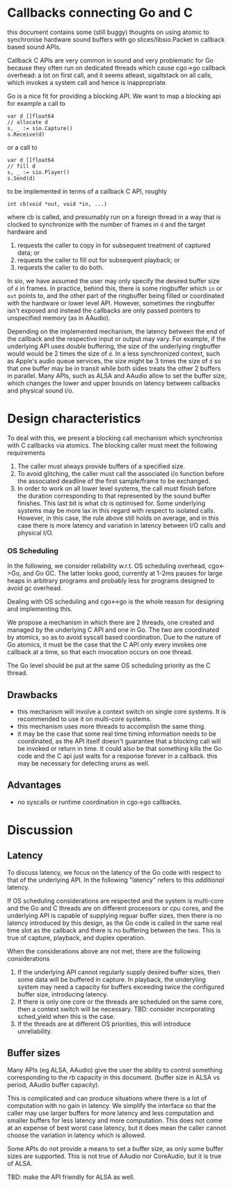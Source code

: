 # Callbacks connecting Go and C

this document contains some (still buggy) thoughts on using atomic to
synchronise hardware sound buffers with go slices/libsio.Packet in callback
based sound APIs.

Callback C APIs are very common in sound and very problematic for Go because
they often run on dedicated threads which cause cgo->go callback overhead:  a
lot on first call, and it seems atleast, sigaltstack on all calls, which
invokes a system call and hence is inappropriate.

Go is a nice fit for providing a blocking API.  We want to map a blocking api
for example a call to 

```
var d []float64
// allocate d
s, _ := sio.Capture()
s.Receive(d)
```

or a call to
```
var d []float64
// fill d
s, _ := sio.Player()
s.Send(d)
```

to be implemented in terms of a callback C API, roughly
```
int cb(void *out, void *in, ...)
```

where cb is called, and presumably run on a foreign thread in a way
that is clocked to synchronize with the number of frames
in `d` and the target hardware and
1. requests the caller to copy in for subsequent treatment of captured data; or
1. requests the caller to fill out for subsequent playback; or
1. requests the caller to do both.


In sio, we have assumed the user may only specify the desired buffer size of
`d` in frames.  In practice, behind this, there is some ringbuffer which `in`
or `out` points to, and the other part of the ringbuffer being filled or
coordinated with the hardware or lower level API.  However, sometimes
the ringbuffer isn't exposed and instead the callbacks are only passed 
pointers to unspecified memory (as in AAudio).

Depending on the implemented mechanism, the latency between the end of the
callback and the respective input or output may vary.  For example, if the
underlying API uses double buffering, the size of the underlying ringbuffer
would would be 2 times the size of `d`.  In a less synchronized context, such
as Apple's audio queue services, the size might be 3 times the size of `d` so
that one buffer may be in transit while both sides treats the other 2 buffers
in parallel.  Many APIs, such as ALSA and AAudio allow to set the buffer size,
which changes the lower and upper bounds on latency between callbacks and
physical sound i/o.


# Design characteristics

To deal with this, we present a blocking call mechanism which synchroniss
with C callbacks via atomics.  The blocking caller must meet the following
requirements
1. The caller must always provide buffers of a specified size.
1. To avoid glitching, the caller must call the associated i/o function
before the associated deadline of the first sample/frame to be exchanged.
1. In order to work on all lower level systems, the call must finish before 
the duration corresponding to that represented by the sound buffer finishes.
This last bit is what cb is optimised for.  Some underlying systems 
may be more lax in this regard with respect to isolated calls. However,
in this case, the rule above still holds on average, and in this case
there is more latency and variation in latency between I/O calls and physical I/O.


### OS Scheduling
In the following, we consider reliability w.r.t. OS scheduling overhead,
cgo<->Go, and Go GC.  The latter looks good, currently at 1-2ms pauses for
large heaps in arbitrary programs and probably less for programs designed
to avoid gc overhead.

Dealing with OS scheduling and cgo<->go  is the whole reason for designing and
implementing this. 

We propose a mechanism in which there are 2 threads, one created and managed
by the underlying C API and one in Go.  The two are coordinated by atomics,
so as to avoid syscall based coordination.  Due to the nature of Go atomics,
it must be the case that the C API only every invokes one callback at a time,
so that each invocation occurs on one thread.

The Go level should be put at the same OS scheduling priority as the C thread.

## Drawbacks
- this mechanism will involve a context switch on single core systems.  It is
recommended to use it on multi-core systems.
- this mechanism uses more threads to accomplish the same thing.
- it may be the case that some real time timing information needs to be
coordinated, as the API itself doesn't guarantee that a blocking call will
be invoked or return in time.  It could also be that something kills the
Go code and the C api just waits for a response forever in a callback.
this may be necessary for detecting xruns as well.

## Advantages
- no syscalls or runtime coordination in cgo->go callbacks.


# Discussion
## Latency
To discuss latency, we focus on the latency of the Go code with respect
to that of the underlying API.  In the following "latency" refers to
this _additional_ latency.

If OS scheduling considerations are respected and the system is multi-core
and the Go and C threads are on different processors or cpu cores, and
the underlying API is capable of supplying reguar buffer sizes, then
there is no latency introduced by this design, as the Go code is called 
in the same real time slot as the callback and there is no buffering between
the two.  This is true of capture, playback, and duplex operation.

When the considerations above are not met, there are the following 
considerations
1. If the underlying API cannot regularly supply desired buffer sizes,
then some data will be buffered in capture.  In playback, the underyling
system may need a capacity for buffers exceeding twice the configured
buffer size, introducing latency.
1. If there is only one core or the threads are scheduled on the same 
core, then a context switch will be necessary.  TBD: consider incorporating
sched_yield when this is the case.
1. If the threads are at different OS priorities, this will introduce
unreliability.


## Buffer sizes
Many APIs (eg ALSA, AAudio)  give the user the ability to control something
corresponding to the rb capacity in this document.  (buffer size in ALSA vs
period, AAudio buffer capacity).  

This is complicated and can produce situations where there is a lot of 
computation with no gain in latency.  We simplify the interface so that 
the caller may use larger buffers for more latency and less computation
and smaller buffers for less latency and more computation.  This does
not come at an expense of best worst case latency, but it does mean the
caller cannot choose the variation in latency which is allowed.

Some APIs do not provide a means to set a buffer size, as only
some buffer sizes are supported. This is not true of AAudio nor CoreAudio, 
but it is true of ALSA.  

TBD: make the API friendly for ALSA as well.

